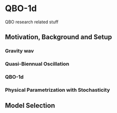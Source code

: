 # QBO-1d
QBO research related stuff

## Motivation, Background and Setup

### Gravity wav

### Quasi-Biennual Oscillation


### QBO-1d


### Physical Parametrization with Stochasticity



## Model Selection